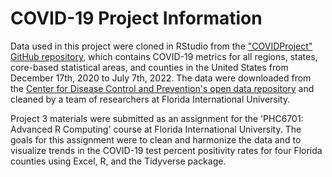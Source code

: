 # COVID-19 Project Information

Data used in this project were cloned in RStudio from the ["COVIDProject" GitHub repository](https://github.com/annyrodriguez/COVIDProject), which contains COVID-19 metrics for all regions, states, core-based statistical areas, and counties in the United States from December 17th, 2020 to July 7th, 2022. The data were downloaded from the [Center for Disease Control and Prevention's open data repository](https://healthdata.gov/Health/COVID-19-Community-Profile-Report/gqxm-d9w9/about_data) and cleaned by a team of researchers at Florida International University.

Project 3 materials were submitted as an assignment for the 'PHC6701: Advanced R Computing' course at Florida International University. The goals for this assignment were to clean and harmonize the data and to visualize trends in the COVID-19 test percent positivity rates for four Florida counties using Excel, R, and the Tidyverse package.
